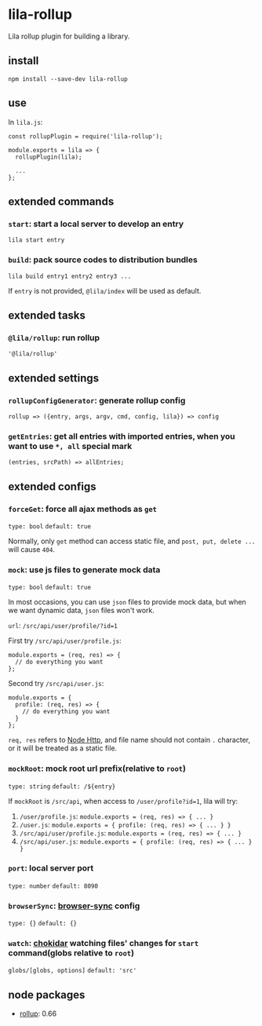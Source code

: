 # lila-rollup

Lila rollup plugin for building a library.

## install

```
npm install --save-dev lila-rollup
```

## use

In `lila.js`:

```
const rollupPlugin = require('lila-rollup');

module.exports = lila => {
  rollupPlugin(lila);

  ...
};
```

## extended commands

### `start`: start a local server to develop an entry

```
lila start entry
```

### `build`: pack source codes to distribution bundles

```
lila build entry1 entry2 entry3 ...
```

If `entry` is not provided, `@lila/index` will be used as default.

## extended tasks

### `@lila/rollup`: run rollup

```
'@lila/rollup'
```

## extended settings

### `rollupConfigGenerator`: generate rollup config

```
rollup => ({entry, args, argv, cmd, config, lila}) => config
```

### `getEntries`: get all entries with imported entries, when you want to use `*, all` special mark

```
(entries, srcPath) => allEntries;
```

## extended configs

### `forceGet`: force all ajax methods as `get`

`type: bool` `default: true`

Normally, only `get` method can access static file, and `post, put, delete ...` will cause `404`.

### `mock`: use js files to generate mock data

`type: bool` `default: true`

In most occasions, you can use `json` files to provide mock data, but when we want dynamic data, `json` files won't work.

`url`: `/src/api/user/profile/?id=1`

First try `/src/api/user/profile.js`:

```
module.exports = (req, res) => {
  // do everything you want
};
```

Second try `/src/api/user.js`:

```
module.exports = {
  profile: (req, res) => {
    // do everything you want
  }
};
```

`req, res` refers to [Node Http](https://nodejs.org/dist/latest-v8.x/docs/api/http.html), and file name should not contain `.` character, or it will be treated as a static file.

### `mockRoot`: mock root url prefix(relative to `root`)

`type: string` `default: /${entry}`

If `mockRoot` is `/src/api`, when access to `/user/profile?id=1`, lila will try:

1. `/user/profile.js`: `module.exports = (req, res) => { ... }`
2. `/user.js`: `module.exports = { profile: (req, res) => { ... } }`
3. `/src/api/user/profile.js`: `module.exports = (req, res) => { ... }`
4. `/src/api/user.js`: `module.exports = { profile: (req, res) => { ... } }`

### `port`: local server port

`type: number` `default: 8090`

### `browserSync`: [browser-sync](https://github.com/BrowserSync/browser-sync) config

`type: {}` `default: {}`

### `watch`: [chokidar](https://github.com/paulmillr/chokidar) watching files' changes for `start` command(globs relative to `root`)

`globs/[globs, options]` `default: 'src'`

## node packages

- [rollup](https://github.com/rollup/rollup): 0.66
